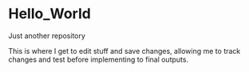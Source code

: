 # Hello_World
Just another repository


This is where I get to edit stuff and save changes, allowing me to track changes and test before implementing to final outputs.
